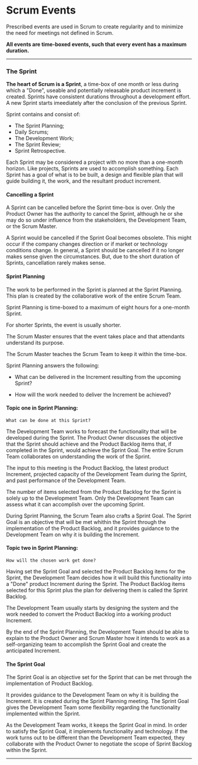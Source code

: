 # Scrum Events

Prescribed events are used in Scrum to create regularity and to minimize the need for meetings not defined in Scrum.

<b>All events are time-boxed events, such that every event has a maximum duration.</b>

<hr>

### The Sprint

<b>The heart of Scrum is a Sprint</b>, a time-box of one month or less during which a "Done", useable and potentially releasable product increment is created. Sprints have consistent durations throughout a development effort. A new Sprint starts imeediately after the conclusion of the previous Sprint.

Sprint contains and consist of:

- The Sprint Planning;
- Daily Scrums;
- The Development Work;
- The Sprint Review;
- Sprint Retrospective.

Each Sprint may be considered a project with no more than a one-month horizon. Like projects, Sprints are used to accomplish something. Each Sprint has a goal of what is to be built, a design and flexible plan that will guide building it, the work, and the resultant product increment.

#### Cancelling a Sprint

A Sprint can be cancelled before the Sprint time-box is over. Only the Product Owner has the authority to cancel the Sprint, although he or she may do so under influence from the stakeholders, the Development Team, or the Scrum Master.

A Sprint would be cancelled if the Sprint Goal becomes obsolete. This might occur if the company changes direction or if market or technology conditions change. In general, a Sprint should be cancelled if it no longer makes sense given the circumstances. But, due to the short duration of Sprints, cancellation rarely makes sense.

#### Sprint Planning

The work to be performed in the Sprint is planned at the Sprint Planning. This plan is created by the collaborative work of the entire Scrum Team.

Sprint Planning is time-boxed to a maximum of eight hours for a one-month Sprint.

For shorter Sprints, the event is usually shorter.

The Scrum Master ensures that the event takes place and that attendants understand its purpose.

The Scrum Master teaches the Scrum Team to keep it within the time-box.

Sprint Planning answers the following:

- What can be delivered in the Increment resulting from the upcoming Sprint?

- How will the work needed to deliver the Increment be achieved?

#### Topic one in Sprint Planning:

    What can be done at this Sprint?

The Development Team works to forecast the functionality that will be developed during the Sprint. The Product Owner discusses the objective that the Sprint should achieve and the Product Backlog items that, if completed in the Sprint, would achieve the Sprint Goal. The entire Scrum Team collaborates on understanding the work of the Sprint.

The input to this meeting is the Product Backlog, the latest product Increment, projected capacity of the Development Team during the Sprint, and past performance of the Development Team. 

The number of items selected from the Product Backlog for the Sprint is solely up to the Development Team. Only the Development Team can assess what it can accomplish over the upcoming Sprint.

During Sprint Planning, the Scrum Team also crafts a Sprint Goal. The Sprint Goal is an objective that will be met whithin the Sprint through the implementation of the Product Backlog, and it provides guidance to the Development Team on why it is building the Increment.

#### Topic two in Sprint Planning:

    How will the chosen work get done?

Having set the Sprint Goal and selected the Product Backlog items for the Sprint, the Development Team decides how it will build this functionality into a "Done" product Increment during the Sprint. The Product Backlog items selected for this Sprint plus the plan for delivering them is called the Sprint Backlog.

The Development Team usually starts by designing the system and the work needed to convert the Product Backlog into a working product Increment.

By the end of the Sprint Planning, the Development Team should be able to explain to the Product Owner and Scrum Master how it intends to work as a self-organizing team to accomplish the Sprint Goal and create the anticipated Increment.

#### The Sprint Goal

The Sprint Goal is an objective set for the Sprint that can be met through the implementation of Product Backlog.

It provides guidance to the Development Team on why it is building the Increment. It is created during the Sprint Planning meeting. The Sprint Goal gives the Development Team some flexibility regarding the functionality implemented within the Sprint.

As the Development Team works, it keeps the Sprint Goal in mind. In order to satisfy the Sprint Goal, it implements functionality and technology. If the work turns out to be different than the Development Team expected, they collaborate with the Product Owner to negotiate the scope of Sprint Backlog within the Sprint.

<hr>